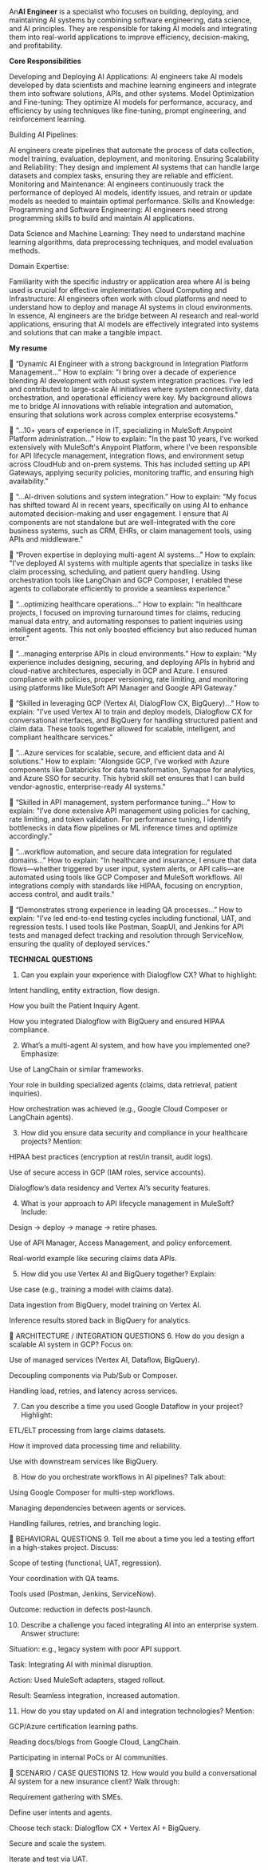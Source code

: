 An**AI Engineer** is a specialist who focuses on building, deploying, and maintaining AI systems by combining software engineering, data science, and AI principles. They are responsible for taking AI models and integrating them into real-world applications to improve efficiency, decision-making, and profitability. 

**Core Responsibilities**

Developing and Deploying AI Applications:
AI engineers take AI models developed by data scientists and machine learning engineers and integrate them into software solutions, APIs, and other systems. 
Model Optimization and Fine-tuning:
They optimize AI models for performance, accuracy, and efficiency by using techniques like fine-tuning, prompt engineering, and reinforcement learning. 

Building AI Pipelines:

AI engineers create pipelines that automate the process of data collection, model training, evaluation, deployment, and monitoring. 
Ensuring Scalability and Reliability:
They design and implement AI systems that can handle large datasets and complex tasks, ensuring they are reliable and efficient. 
Monitoring and Maintenance:
AI engineers continuously track the performance of deployed AI models, identify issues, and retrain or update models as needed to maintain optimal performance. 
Skills and Knowledge: 
Programming and Software Engineering:
AI engineers need strong programming skills to build and maintain AI applications. 


Data Science and Machine Learning:
They need to understand machine learning algorithms, data preprocessing techniques, and model evaluation methods. 

Domain Expertise:

Familiarity with the specific industry or application area where AI is being used is crucial for effective implementation. 
Cloud Computing and Infrastructure:
AI engineers often work with cloud platforms and need to understand how to deploy and manage AI systems in cloud environments. 
In essence, AI engineers are the bridge between AI research and real-world applications, ensuring that AI models are effectively integrated into systems and solutions that can make a tangible impact. 



**My resume**

🔹 “Dynamic AI Engineer with a strong background in Integration Platform Management...”
How to explain:
"I bring over a decade of experience blending AI development with robust system integration practices. I’ve led and contributed to large-scale AI initiatives where system connectivity, data orchestration, and operational efficiency were key. My background allows me to bridge AI innovations with reliable integration and automation, ensuring that solutions work across complex enterprise ecosystems."

🔹 “...10+ years of experience in IT, specializing in MuleSoft Anypoint Platform administration...”
How to explain:
"In the past 10 years, I’ve worked extensively with MuleSoft's Anypoint Platform, where I’ve been responsible for API lifecycle management, integration flows, and environment setup across CloudHub and on-prem systems. This has included setting up API Gateways, applying security policies, monitoring traffic, and ensuring high availability."

🔹 “...AI-driven solutions and system integration.”
How to explain:
"My focus has shifted toward AI in recent years, specifically on using AI to enhance automated decision-making and user engagement. I ensure that AI components are not standalone but are well-integrated with the core business systems, such as CRM, EHRs, or claim management tools, using APIs and middleware."

🔹 “Proven expertise in deploying multi-agent AI systems...”
How to explain:
"I’ve deployed AI systems with multiple agents that specialize in tasks like claim processing, scheduling, and patient query handling. Using orchestration tools like LangChain and GCP Composer, I enabled these agents to collaborate efficiently to provide a seamless experience."

🔹 “...optimizing healthcare operations...”
How to explain:
"In healthcare projects, I focused on improving turnaround times for claims, reducing manual data entry, and automating responses to patient inquiries using intelligent agents. This not only boosted efficiency but also reduced human error."

🔹 “...managing enterprise APIs in cloud environments.”
How to explain:
"My experience includes designing, securing, and deploying APIs in hybrid and cloud-native architectures, especially in GCP and Azure. I ensured compliance with policies, proper versioning, rate limiting, and monitoring using platforms like MuleSoft API Manager and Google API Gateway."

🔹 “Skilled in leveraging GCP (Vertex AI, DialogFlow CX, BigQuery)...”
How to explain:
"I’ve used Vertex AI to train and deploy models, Dialogflow CX for conversational interfaces, and BigQuery for handling structured patient and claim data. These tools together allowed for scalable, intelligent, and compliant healthcare services."

🔹 “...Azure services for scalable, secure, and efficient data and AI solutions.”
How to explain:
"Alongside GCP, I’ve worked with Azure components like Databricks for data transformation, Synapse for analytics, and Azure SSO for security. This hybrid skill set ensures that I can build vendor-agnostic, enterprise-ready AI systems."

🔹 “Skilled in API management, system performance tuning...”
How to explain:
"I’ve done extensive API management using policies for caching, rate limiting, and token validation. For performance tuning, I identify bottlenecks in data flow pipelines or ML inference times and optimize accordingly."

🔹 “...workflow automation, and secure data integration for regulated domains...”
How to explain:
"In healthcare and insurance, I ensure that data flows—whether triggered by user input, system alerts, or API calls—are automated using tools like GCP Composer and MuleSoft workflows. All integrations comply with standards like HIPAA, focusing on encryption, access control, and audit trails."

🔹 “Demonstrates strong experience in leading QA processes...”
How to explain:
"I’ve led end-to-end testing cycles including functional, UAT, and regression tests. I used tools like Postman, SoapUI, and Jenkins for API tests and managed defect tracking and resolution through ServiceNow, ensuring the quality of deployed services."

 
 **TECHNICAL QUESTIONS**
1. Can you explain your experience with Dialogflow CX?
What to highlight:

Intent handling, entity extraction, flow design.

How you built the Patient Inquiry Agent.

How you integrated Dialogflow with BigQuery and ensured HIPAA compliance.

2. What’s a multi-agent AI system, and how have you implemented one?
Emphasize:

Use of LangChain or similar frameworks.

Your role in building specialized agents (claims, data retrieval, patient inquiries).

How orchestration was achieved (e.g., Google Cloud Composer or LangChain agents).

3. How did you ensure data security and compliance in your healthcare projects?
Mention:

HIPAA best practices (encryption at rest/in transit, audit logs).

Use of secure access in GCP (IAM roles, service accounts).

Dialogflow’s data residency and Vertex AI’s security features.

4. What is your approach to API lifecycle management in MuleSoft?
Include:

Design → deploy → manage → retire phases.

Use of API Manager, Access Management, and policy enforcement.

Real-world example like securing claims data APIs.

5. How did you use Vertex AI and BigQuery together?
Explain:

Use case (e.g., training a model with claims data).

Data ingestion from BigQuery, model training on Vertex AI.

Inference results stored back in BigQuery for analytics.

🔹 ARCHITECTURE / INTEGRATION QUESTIONS
6. How do you design a scalable AI system in GCP?
Focus on:

Use of managed services (Vertex AI, Dataflow, BigQuery).

Decoupling components via Pub/Sub or Composer.

Handling load, retries, and latency across services.

7. Can you describe a time you used Google Dataflow in your project?
Highlight:

ETL/ELT processing from large claims datasets.

How it improved data processing time and reliability.

Use with downstream services like BigQuery.

8. How do you orchestrate workflows in AI pipelines?
Talk about:

Using Google Composer for multi-step workflows.

Managing dependencies between agents or services.

Handling failures, retries, and branching logic.

🔹 BEHAVIORAL QUESTIONS
9. Tell me about a time you led a testing effort in a high-stakes project.
Discuss:

Scope of testing (functional, UAT, regression).

Your coordination with QA teams.

Tools used (Postman, Jenkins, ServiceNow).

Outcome: reduction in defects post-launch.

10. Describe a challenge you faced integrating AI into an enterprise system.
Answer structure:

Situation: e.g., legacy system with poor API support.

Task: Integrating AI with minimal disruption.

Action: Used MuleSoft adapters, staged rollout.

Result: Seamless integration, increased automation.

11. How do you stay updated on AI and integration technologies?
Mention:

GCP/Azure certification learning paths.

Reading docs/blogs from Google Cloud, LangChain.

Participating in internal PoCs or AI communities.

🔹 SCENARIO / CASE QUESTIONS
12. How would you build a conversational AI system for a new insurance client?
Walk through:

Requirement gathering with SMEs.

Define user intents and agents.

Choose tech stack: Dialogflow CX + Vertex AI + BigQuery.

Secure and scale the system.

Iterate and test via UAT.

